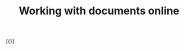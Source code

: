 ﻿---
title: "Working with documents online"
articleTitle: "Working with documents"
linktitle: "Documents"
type: docs
url: /documents/
description: "Insert, edit, delete documents programmatically via Cloud API."
weight: 60
---

{{<list-children-pages>}}
